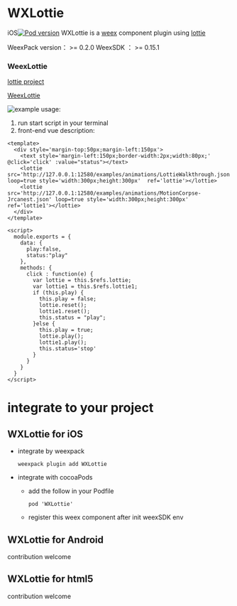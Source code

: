 # WXLottie
iOS[![Pod version](https://badge.fury.io/co/WXLottie.svg)](https://cocoapods.org/pods/WXLottie)
WXLottie is a [weex](https://github.com/apache/incubator-weex) component  plugin using [lottie](https://github.com/airbnb/lottie-ios)

WeexPack version： >= 0.2.0
WeexSDK ： >= 0.15.1

### WeexLottie

[lottie project](https://github.com/airbnb/lottie-ios)

[WeexLottie](https://github.com/acton393/WeexLottie)

![example](examples/gif/lottie.gif)
usage:

1. run start script in your terminal
2. front-end
  vue description:

```
<template>
  <div style='margin-top:50px;margin-left:150px'>
	<text style='margin-left:150px;border-width:2px;width:80px;' @click='click' :value="status"></text>
    <lottie src='http://127.0.0.1:12580/examples/animations/LottieWalkthrough.json' loop=true style='width:300px;height:300px'  ref='lottie'></lottie>
	<lottie src='http://127.0.0.1:12580/examples/animations/MotionCorpse-Jrcanest.json' loop=true style='width:300px;height:300px'  ref='lottie1'></lottie>
  </div>
</template>

<script>
  module.exports = {
    data: {
      play:false,
	  status:"play"
    },
    methods: {
      click : function(e) {
        var lottie = this.$refs.lottie;
		var lottie1 = this.$refs.lottie1;
        if (this.play) {
          this.play = false;
          lottie.reset();
		  lottie1.reset();
		  this.status = "play";
        }else {
          this.play = true;
          lottie.play();
		  lottie1.play();
		  this.status='stop'
        }
      }
    }
  }  
</script>
```

# integrate to your project
## WXLottie for iOS 
- integrate by weexpack

  ```
  weexpack plugin add WXLottie
  ```
- integrate with cocoaPods
   - add the follow in your Podfile
  
      ```
      pod 'WXLottie'
      ```
   - register this weex component after init weexSDK env

## WXLottie for Android

contribution welcome


## WXLottie for html5

contribution welcome
  
  
